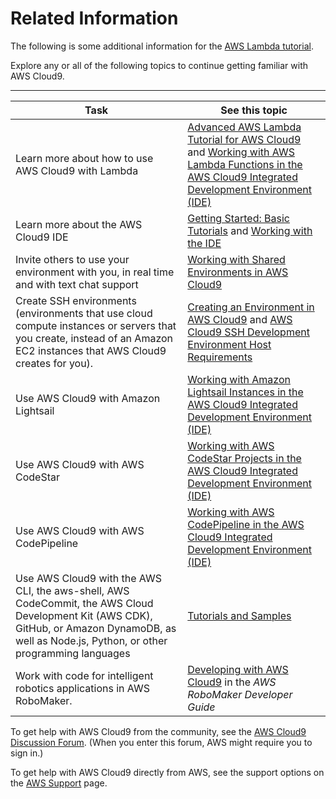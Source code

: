 # Related Information<a name="tutorial-lambda-next-steps"></a>

The following is some additional information for the [AWS Lambda tutorial](tutorial-lambda.md)\.

Explore any or all of the following topics to continue getting familiar with AWS Cloud9\.


****  

|  **Task**  |  **See this topic**  | 
| --- | --- | 
|  Learn more about how to use AWS Cloud9 with Lambda  |   [Advanced AWS Lambda Tutorial for AWS Cloud9](tutorial-lambda-advanced.md) and [Working with AWS Lambda Functions in the AWS Cloud9 Integrated Development Environment \(IDE\)](lambda-functions.md)   | 
|  Learn more about the AWS Cloud9 IDE  |   [Getting Started: Basic Tutorials](tutorials-basic.md) and [Working with the IDE](ide.md)   | 
|  Invite others to use your environment with you, in real time and with text chat support  |   [Working with Shared Environments in AWS Cloud9](share-environment.md)   | 
|  Create SSH environments \(environments that use cloud compute instances or servers that you create, instead of an Amazon EC2 instances that AWS Cloud9 creates for you\)\.  |   [Creating an Environment in AWS Cloud9](create-environment.md) and [AWS Cloud9 SSH Development Environment Host Requirements](ssh-settings.md)   | 
|  Use AWS Cloud9 with Amazon Lightsail  |   [Working with Amazon Lightsail Instances in the AWS Cloud9 Integrated Development Environment \(IDE\)](lightsail-instances.md)   | 
|  Use AWS Cloud9 with AWS CodeStar  |   [Working with AWS CodeStar Projects in the AWS Cloud9 Integrated Development Environment \(IDE\)](codestar-projects.md)   | 
|  Use AWS Cloud9 with AWS CodePipeline  |   [Working with AWS CodePipeline in the AWS Cloud9 Integrated Development Environment \(IDE\)](codepipeline-repos.md)   | 
|  Use AWS Cloud9 with the AWS CLI, the aws\-shell, AWS CodeCommit, the AWS Cloud Development Kit \(AWS CDK\), GitHub, or Amazon DynamoDB, as well as Node\.js, Python, or other programming languages  |   [Tutorials and Samples](tutorials.md)   | 
|  Work with code for intelligent robotics applications in AWS RoboMaker\.  |   [Developing with AWS Cloud9](https://docs.aws.amazon.com/robomaker/latest/dg/cloud9.html) in the *AWS RoboMaker Developer Guide*   | 

To get help with AWS Cloud9 from the community, see the [AWS Cloud9 Discussion Forum](https://forums.aws.amazon.com/forum.jspa?forumID=268)\. \(When you enter this forum, AWS might require you to sign in\.\)

To get help with AWS Cloud9 directly from AWS, see the support options on the [AWS Support](https://aws.amazon.com/premiumsupport) page\.